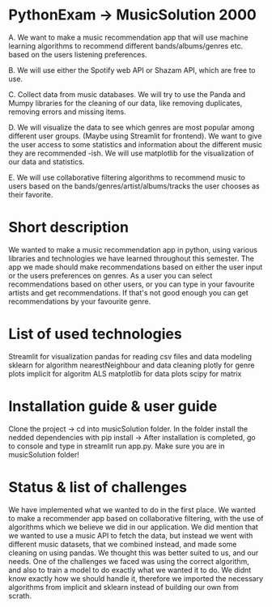 # PythonExam -> MusicSolution 2000

A. We want to make a music recommendation app that will use machine learning algorithms to recommend different bands/albums/genres etc.
   based on the users listening preferences. 

B. We will use either the Spotify web API or Shazam API, which are free to use. 

C. Collect data from music databases. We will try to use the Panda and Mumpy libraries for the cleaning of our data, like removing duplicates, removing errors and missing items. 

D. We will visualize the data to see which genres are most popular among different user groups. (Maybe using Streamlit for frontend).
   We want to give the user access to some statistics and information about the different music they are recommended -ish.
   We will use matplotlib for the visualization of our data and statistics. 

E. We will use collaborative filtering algorithms to recommend music to users based on the bands/genres/artist/albums/tracks the user chooses as their favorite.

# Short description

We wanted to make a music recommendation app in python, using various libraries and technologies we have learned throughout this semester. The app we made should make recommendations based on either the user input or the users preferences on genres. As a user you can select recommendations based on other users, or you can type in your favourite artists and get recommendations. If that's not good enough you can get recommendations by your favourite genre. 

# List of used technologies

Streamlit for visualization
pandas for reading csv files and data modeling
sklearn for algorithm nearestNeighbour and data cleaning
plotly for genre plots
implicit for algoritm ALS
matplotlib for data plots
scipy for matrix

# Installation guide & user guide

Clone the project -> cd into musicSolution folder. In the folder install the nedded dependencies with pip install ->  After installation is completed, go to console and type in streamlit run app.py. Make sure you are in musicSolution folder! 

# Status & list of challenges

We have implemented what we wanted to do in the first place. We wanted to make a recommender app based on collaborative filtering, with the use of algorithms which we believe we did in our application. We did mention that we wanted to use a music API to fetch the data, but instead we went with different music datasets, that we combined instead, and made some cleaning on using pandas. We thought this was better suited to us, and our needs. One of the challenges we faced was using the correct algorithm, and also to train a model to do exactly what we wanted it to do. We didnt know exactly how we should handle it, therefore we imported the necessary algorithms from implicit and sklearn instead of building our own from scrath. 


